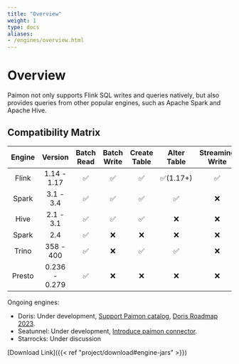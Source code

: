```yaml
---
title: "Overview"
weight: 1
type: docs
aliases:
- /engines/overview.html
---
```

<!--
Licensed to the Apache Software Foundation (ASF) under one
or more contributor license agreements.  See the NOTICE file
distributed with this work for additional information
regarding copyright ownership.  The ASF licenses this file
to you under the Apache License, Version 2.0 (the
"License"); you may not use this file except in compliance
with the License.  You may obtain a copy of the License at

  http://www.apache.org/licenses/LICENSE-2.0

Unless required by applicable law or agreed to in writing,
software distributed under the License is distributed on an
"AS IS" BASIS, WITHOUT WARRANTIES OR CONDITIONS OF ANY
KIND, either express or implied.  See the License for the
specific language governing permissions and limitations
under the License.
-->

# Overview

Paimon not only supports Flink SQL writes and queries natively,
but also provides queries from other popular engines, such as
Apache Spark and Apache Hive.

## Compatibility Matrix

| Engine |    Version    | Batch Read | Batch Write | Create Table | Alter Table | Streaming Write | Streaming Read | Batch Overwrite |
|:------:|:-------------:|:----------:|:-----------:|:------------:|:-----------:|:---------------:|:--------------:|:---------------:|
| Flink  |  1.14 - 1.17  |     ✅      |      ✅      |      ✅       |  ✅(1.17+)   |        ✅        |       ✅        |        ✅        |
| Spark  |   3.1 - 3.4   |     ✅      |      ✅      |      ✅       |      ✅      |        ❌        |       ❌        |        ❌        |
|  Hive  |   2.1 - 3.1   |     ✅      |      ✅      |      ✅       |      ❌      |        ❌        |       ❌        |        ❌        |
| Spark  |      2.4      |     ✅      |      ❌      |      ❌       |      ❌      |        ❌        |       ❌        |        ❌        |
| Trino  |   358 - 400   |     ✅      |      ❌      |      ✅       |      ✅      |        ❌        |       ❌        |        ❌        |
| Presto | 0.236 - 0.279 |     ✅      |      ❌      |      ❌       |      ❌      |        ❌        |       ❌        |        ❌        |

Ongoing engines:
- Doris: Under development, [Support Paimon catalog](https://github.com/apache/doris/issues/18433), [Doris Roadmap 2023](https://github.com/apache/doris/issues/16392).
- Seatunnel: Under development, [Introduce paimon connector](https://github.com/apache/incubator-seatunnel/pull/4178).
- Starrocks: Under discussion

[Download Link]({{< ref "project/download#engine-jars" >}})